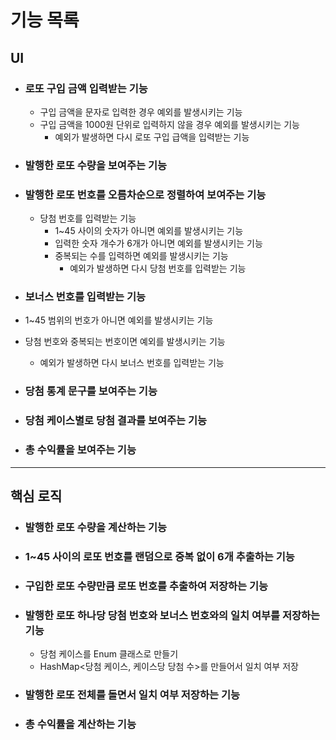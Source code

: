 # 기능 목록
## UI
- ### 로또 구입 금액 입력받는 기능
  - 구입 금액을 문자로 입력한 경우 예외를 발생시키는 기능 
  - 구입 금액을 1000원 단위로 입력하지 않을 경우 예외를 발생시키는 기능
    - 예외가 발생하면 다시 로또 구입 급액을 입력받는 기능 
    
- ### 발행한 로또 수량을 보여주는 기능

- ### 발행한 로또 번호를 오름차순으로 정렬하여 보여주는 기능
  - 당첨 번호를 입력받는 기능
    - 1~45 사이의 숫자가 아니면 예외를 발생시키는 기능
    - 입력한 숫자 개수가 6개가 아니면 예외를 발생시키는 기능
    - 중복되는 수를 입력하면 예외를 발생시키는 기능
      - 예외가 발생하면 다시 당첨 번호를 입력받는 기능

- ### 보너스 번호를 입력받는 기능
 - 1~45 범위의 번호가 아니면 예외를 발생시키는 기능 
 - 당첨 번호와 중복되는 번호이면 예외를 발생시키는 기능
   - 예외가 발생하면 다시 보너스 번호를 입력받는 기능
   
- ### 당첨 통계 문구를 보여주는 기능

- ### 당첨 케이스별로 당첨 결과를 보여주는 기능

- ### 총 수익률을 보여주는 기능

--- 
## 핵심 로직
- ### 발행한 로또 수량을 계산하는 기능

- ### 1~45 사이의 로또 번호를 랜덤으로 중복 없이 6개 추출하는 기능

- ### 구입한 로또 수량만큼 로또 번호를 추출하여 저장하는 기능

- ### 발행한 로또 하나당 당첨 번호와 보너스 번호와의 일치 여부를 저장하는 기능
  - 당첨 케이스를 Enum 클래스로 만들기
  - HashMap<당첨 케이스, 케이스당 당첨 수>를 만들어서 일치 여부 저장
  
- ### 발행한 로또 전체를 돌면서 일치 여부 저장하는 기능

- ### 총 수익률을 계산하는 기능